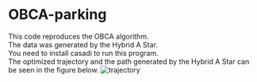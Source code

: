 # OBCA-parking
This code reproduces the OBCA algorithm.\
The data was generated by the Hybrid A Star.\
You need to install casadi to run this program.\
The optimized trajectory and the path generated by the Hybrid A Star can be seen in the figure below.
![trajectory](https://user-images.githubusercontent.com/74700040/229295839-3dd2fc64-5f79-4edd-9c4c-f4774a1d5501.jpg)
